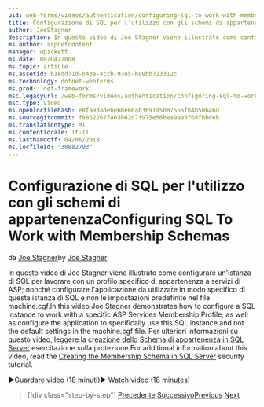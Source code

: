 ```yaml
---
uid: web-forms/videos/authentication/configuring-sql-to-work-with-membership-schemas
title: Configurazione di SQL per l'utilizzo con gli schemi di appartenenza | Documenti Microsoft
author: JoeStagner
description: In questo video di Joe Stagner viene illustrato come configurare un'istanza di SQL per lavorare con un profilo specifico di appartenenza a servizi di ASP; come configurare l'applicazione...
ms.author: aspnetcontent
manager: wpickett
ms.date: 08/04/2008
ms.topic: article
ms.assetid: b3edd71d-b43e-4ccb-93e5-b89bb723312c
ms.technology: dotnet-webforms
ms.prod: .net-framework
msc.legacyurl: /web-forms/videos/authentication/configuring-sql-to-work-with-membership-schemas
msc.type: video
ms.openlocfilehash: e8fa9dadebe66e66ab3691a5087556fb4b50646d
ms.sourcegitcommit: f8852267f463b62d7f975e56bea9aa3f68fbbdeb
ms.translationtype: MT
ms.contentlocale: it-IT
ms.lasthandoff: 04/06/2018
ms.locfileid: "30882793"
---
```

<a name="configuring-sql-to-work-with-membership-schemas"></a><span data-ttu-id="6037a-103">Configurazione di SQL per l'utilizzo con gli schemi di appartenenza</span><span class="sxs-lookup"><span data-stu-id="6037a-103">Configuring SQL To Work with Membership Schemas</span></span>
====================
<span data-ttu-id="6037a-104">da [Joe Stagner](https://github.com/JoeStagner)</span><span class="sxs-lookup"><span data-stu-id="6037a-104">by [Joe Stagner](https://github.com/JoeStagner)</span></span>

<span data-ttu-id="6037a-105">In questo video di Joe Stagner viene illustrato come configurare un'istanza di SQL per lavorare con un profilo specifico di appartenenza a servizi di ASP; nonché configurare l'applicazione da utilizzare in modo specifico di questa istanza di SQL e non le impostazioni predefinite nel file machine.cgf.</span><span class="sxs-lookup"><span data-stu-id="6037a-105">In this video Joe Stagner demonstrates how to configure a SQL instance to work with a specific ASP Services Membership Profile; as well as configure the application to specifically use this SQL instance and not the default settings in the machine.cgf file.</span></span> <span data-ttu-id="6037a-106">Per ulteriori informazioni su questo video, leggere la [creazione dello Schema di appartenenza in SQL Server](../../overview/older-versions-security/membership/creating-the-membership-schema-in-sql-server-vb.md) esercitazione sulla protezione.</span><span class="sxs-lookup"><span data-stu-id="6037a-106">For additional information about this video, read the [Creating the Membership Schema in SQL Server](../../overview/older-versions-security/membership/creating-the-membership-schema-in-sql-server-vb.md) security tutorial.</span></span>

[<span data-ttu-id="6037a-107">&#9654;Guardare video (18 minuti)</span><span class="sxs-lookup"><span data-stu-id="6037a-107">&#9654; Watch video (18 minutes)</span></span>](https://channel9.msdn.com/Blogs/ASP-NET-Site-Videos/configuring-sql-to-work-with-membership-schemas)

> [!div class="step-by-step"]
> <span data-ttu-id="6037a-108">[Precedente](understanding-aspnet-memberships.md)
> [Successivo](changing-membership-settings-in-the-default-membership-schema.md)</span><span class="sxs-lookup"><span data-stu-id="6037a-108">[Previous](understanding-aspnet-memberships.md)
[Next](changing-membership-settings-in-the-default-membership-schema.md)</span></span>
